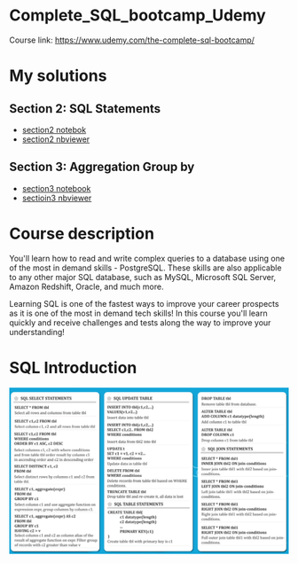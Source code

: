 # Complete_SQL_bootcamp_Udemy
Course link: https://www.udemy.com/the-complete-sql-bootcamp/

# My solutions
## Section 2: SQL Statements
- [section2 notebok](https://github.com/bhishanpdl/The_Complete_SQL_Bootcamp_Udemy/blob/master/Section2_SQL_Statements/section2.ipynb)
- [section2 nbviewer](https://nbviewer.jupyter.org/github/bhishanpdl/The_Complete_SQL_Bootcamp_Udemy/blob/master/Section2_SQL_Statements/section2.ipynb)

## Section 3: Aggregation Group by
- [section3 notebook](https://github.com/bhishanpdl/The_Complete_SQL_Bootcamp_Udemy/blob/master/Section3_Aggregation/section3.ipynb)
- [sectioin3 nbviewer](https://nbviewer.jupyter.org/github/bhishanpdl/The_Complete_SQL_Bootcamp_Udemy/blob/master/Section3_Aggregation/section3.ipynb)


# Course description
You'll learn how to read and write complex queries to a database using one of the most in demand skills - PostgreSQL. These skills are also applicable to any other major SQL database, such as MySQL, Microsoft SQL Server, Amazon Redshift, Oracle, and much more.

Learning SQL is one of the fastest ways to improve your career prospects as it is one of the most in demand tech skills! In this course you'll learn quickly and receive challenges and tests along the way to improve your understanding!

# SQL Introduction
![](images/sql_cheat_sheet.png)

